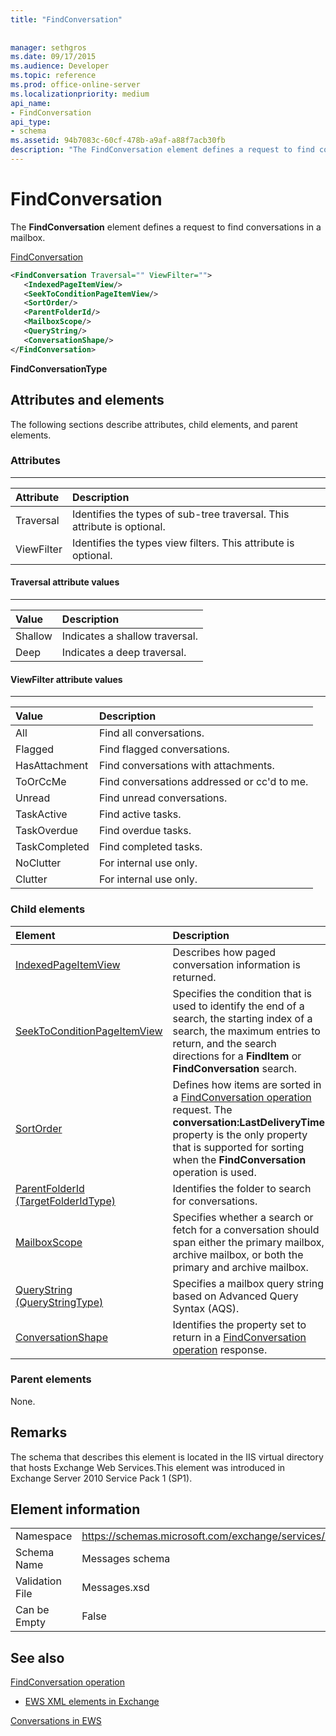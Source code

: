 ```yaml
---
title: "FindConversation"
 
 
manager: sethgros
ms.date: 09/17/2015
ms.audience: Developer
ms.topic: reference
ms.prod: office-online-server
ms.localizationpriority: medium
api_name:
- FindConversation
api_type:
- schema
ms.assetid: 94b7083c-60cf-478b-a9af-a88f7acb30fb
description: "The FindConversation element defines a request to find conversations in a mailbox."
---
```


# FindConversation

The **FindConversation** element defines a request to find conversations in a mailbox. 
  
[FindConversation](findconversation.md)
  
```XML
<FindConversation Traversal="" ViewFilter="">
   <IndexedPageItemView/>
   <SeekToConditionPageItemView/>
   <SortOrder/>
   <ParentFolderId/>
   <MailboxScope/>
   <QueryString/>
   <ConversationShape/>
</FindConversation>
```

 **FindConversationType**
## Attributes and elements

The following sections describe attributes, child elements, and parent elements.
  
### Attributes

****

|**Attribute**|**Description**|
|:-----|:-----|
|Traversal  <br/> |Identifies the types of sub-tree traversal. This attribute is optional.  <br/> |
|ViewFilter  <br/> |Identifies the types view filters. This attribute is optional.  <br/> |
   
#### Traversal attribute values

****

|**Value**|**Description**|
|:-----|:-----|
|Shallow  <br/> |Indicates a shallow traversal.  <br/> |
|Deep  <br/> |Indicates a deep traversal.  <br/> |
   
#### ViewFilter attribute values

****

|**Value**|**Description**|
|:-----|:-----|
|All  <br/> |Find all conversations.  <br/> |
|Flagged  <br/> |Find flagged conversations.  <br/> |
|HasAttachment  <br/> |Find conversations with attachments.  <br/> |
|ToOrCcMe  <br/> |Find conversations addressed or cc'd to me.  <br/> |
|Unread  <br/> |Find unread conversations.  <br/> |
|TaskActive  <br/> |Find active tasks.  <br/> |
|TaskOverdue  <br/> |Find overdue tasks.  <br/> |
|TaskCompleted  <br/> |Find completed tasks.  <br/> |
|NoClutter  <br/> |For internal use only.  <br/> |
|Clutter  <br/> |For internal use only.  <br/> |
   
### Child elements

|**Element**|**Description**|
|:-----|:-----|
|[IndexedPageItemView](indexedpageitemview.md) <br/> |Describes how paged conversation information is returned.  <br/> |
|[SeekToConditionPageItemView](seektoconditionpageitemview.md) <br/> |Specifies the condition that is used to identify the end of a search, the starting index of a search, the maximum entries to return, and the search directions for a **FindItem** or **FindConversation** search.  <br/> |
|[SortOrder](sortorder.md) <br/> |Defines how items are sorted in a [FindConversation operation](findconversation-operation.md) request. The **conversation:LastDeliveryTime** property is the only property that is supported for sorting when the **FindConversation** operation is used.  <br/> |
|[ParentFolderId (TargetFolderIdType)](parentfolderid-targetfolderidtype.md) <br/> |Identifies the folder to search for conversations.  <br/> |
|[MailboxScope](mailboxscope.md) <br/> |Specifies whether a search or fetch for a conversation should span either the primary mailbox, archive mailbox, or both the primary and archive mailbox.  <br/> |
|[QueryString (QueryStringType)](querystring-querystringtype.md) <br/> |Specifies a mailbox query string based on Advanced Query Syntax (AQS).  <br/> |
|[ConversationShape](conversationshape.md) <br/> |Identifies the property set to return in a [FindConversation operation](findconversation-operation.md) response.  <br/> |
   
### Parent elements

None.
  
## Remarks

The schema that describes this element is located in the IIS virtual directory that hosts Exchange Web Services.This element was introduced in Exchange Server 2010 Service Pack 1 (SP1).
  
## Element information

|||
|:-----|:-----|
|Namespace  <br/> |https://schemas.microsoft.com/exchange/services/2006/messages  <br/> |
|Schema Name  <br/> |Messages schema  <br/> |
|Validation File  <br/> |Messages.xsd  <br/> |
|Can be Empty  <br/> |False  <br/> |
   
## See also



[FindConversation operation](findconversation-operation.md)


- [EWS XML elements in Exchange](ews-xml-elements-in-exchange.md)


[Conversations in EWS](https://msdn.microsoft.com/library/91e64629-db6c-4c94-9dcb-d386232e8467%28Office.15%29.aspx)

